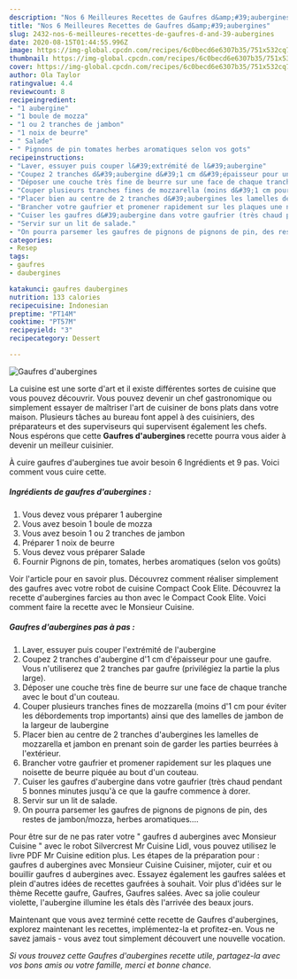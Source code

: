 ```yaml
---
description: "Nos 6 Meilleures Recettes de Gaufres d&amp;#39;aubergines"
title: "Nos 6 Meilleures Recettes de Gaufres d&amp;#39;aubergines"
slug: 2432-nos-6-meilleures-recettes-de-gaufres-d-and-39-aubergines
date: 2020-08-15T01:44:55.996Z
image: https://img-global.cpcdn.com/recipes/6c0becd6e6307b35/751x532cq70/gaufres-daubergines-photo-principale-de-la-recette.jpg
thumbnail: https://img-global.cpcdn.com/recipes/6c0becd6e6307b35/751x532cq70/gaufres-daubergines-photo-principale-de-la-recette.jpg
cover: https://img-global.cpcdn.com/recipes/6c0becd6e6307b35/751x532cq70/gaufres-daubergines-photo-principale-de-la-recette.jpg
author: Ola Taylor
ratingvalue: 4.4
reviewcount: 8
recipeingredient:
- "1 aubergine"
- "1 boule de mozza"
- "1 ou 2 tranches de jambon"
- "1 noix de beurre"
- " Salade"
- " Pignons de pin tomates herbes aromatiques selon vos gots"
recipeinstructions:
- "Laver, essuyer puis couper l&#39;extrémité de l&#39;aubergine"
- "Coupez 2 tranches d&#39;aubergine d&#39;1 cm d&#39;épaisseur pour une gaufre. Vous n&#39;utiliserez que 2 tranches par gaufre (privilégiez la partie la plus large)."
- "Déposer une couche très fine de beurre sur une face de chaque tranche avec le bout d&#39;un couteau."
- "Couper plusieurs tranches fines de mozzarella (moins d&#39;1 cm pour éviter les débordements trop importants) ainsi que des lamelles de jambon de la largeur de laubergine"
- "Placer bien au centre de 2 tranches d&#39;aubergines les lamelles de mozzarella et jambon en prenant soin de garder les parties beurrées à l&#39;extérieur."
- "Brancher votre gaufrier et promener rapidement sur les plaques une noisette de beurre piquée au bout d&#39;un couteau."
- "Cuiser les gaufres d&#39;aubergine dans votre gaufrier (très chaud pendant 5 bonnes minutes jusqu&#39;à ce que la gaufre commence à dorer."
- "Servir sur un lit de salade."
- "On pourra parsemer les gaufres de pignons de pignons de pin, des restes de jambon/mozza, herbes aromatiques...."
categories:
- Resep
tags:
- gaufres
- daubergines

katakunci: gaufres daubergines 
nutrition: 133 calories
recipecuisine: Indonesian
preptime: "PT14M"
cooktime: "PT57M"
recipeyield: "3"
recipecategory: Dessert

---
```



![Gaufres d&#39;aubergines](https://img-global.cpcdn.com/recipes/6c0becd6e6307b35/751x532cq70/gaufres-daubergines-photo-principale-de-la-recette.jpg)

La cuisine est une sorte d'art et il existe différentes sortes de cuisine que vous pouvez découvrir. Vous pouvez devenir un chef gastronomique ou simplement essayer de maîtriser l'art de cuisiner de bons plats dans votre maison. Plusieurs tâches au bureau font appel à des cuisiniers, des préparateurs et des superviseurs qui supervisent également les chefs. Nous espérons que cette <strong> Gaufres d&#39;aubergines </strong> recette pourra vous aider à devenir un meilleur cuisinier.

<!--inarticleads1-->

À cuire gaufres d&#39;aubergines tue avoir besoin 6 Ingrédients et 9 pas. Voici comment vous cuire cette.

##### Ingrédients de gaufres d&#39;aubergines :

1. Vous devez vous préparer 1 aubergine
1. Vous avez besoin 1 boule de mozza
1. Vous avez besoin 1 ou 2 tranches de jambon
1. Préparer 1 noix de beurre
1. Vous devez vous préparer  Salade
1. Fournir  Pignons de pin, tomates, herbes aromatiques (selon vos goûts)


Voir l&#39;article pour en savoir plus. Découvrez comment réaliser simplement des gaufres avec votre robot de cuisine Compact Cook Elite. Découvrez la recette d&#39;aubergines farcies au thon avec le Compact Cook Elite. Voici comment faire la recette avec le Monsieur Cuisine. 

<!--inarticleads2-->

##### Gaufres d&#39;aubergines pas à pas :

1. Laver, essuyer puis couper l&#39;extrémité de l&#39;aubergine
1. Coupez 2 tranches d&#39;aubergine d&#39;1 cm d&#39;épaisseur pour une gaufre. Vous n&#39;utiliserez que 2 tranches par gaufre (privilégiez la partie la plus large).
1. Déposer une couche très fine de beurre sur une face de chaque tranche avec le bout d&#39;un couteau.
1. Couper plusieurs tranches fines de mozzarella (moins d&#39;1 cm pour éviter les débordements trop importants) ainsi que des lamelles de jambon de la largeur de laubergine
1. Placer bien au centre de 2 tranches d&#39;aubergines les lamelles de mozzarella et jambon en prenant soin de garder les parties beurrées à l&#39;extérieur.
1. Brancher votre gaufrier et promener rapidement sur les plaques une noisette de beurre piquée au bout d&#39;un couteau.
1. Cuiser les gaufres d&#39;aubergine dans votre gaufrier (très chaud pendant 5 bonnes minutes jusqu&#39;à ce que la gaufre commence à dorer.
1. Servir sur un lit de salade.
1. On pourra parsemer les gaufres de pignons de pignons de pin, des restes de jambon/mozza, herbes aromatiques....


Pour être sur de ne pas rater votre &#34; gaufres d aubergines avec Monsieur Cuisine &#34; avec le robot Silvercrest Mr Cuisine Lidl, vous pouvez utilisez le livre PDF Mr Cuisine edition plus. Les étapes de la préparation pour : gaufres d aubergines avec Monsieur Cuisine Cuisiner, mijoter, cuir et ou bouillir gaufres d aubergines avec. Essayez également les gaufres salées et plein d&#39;autres idées de recettes gaufrées à souhait. Voir plus d&#39;idées sur le thème Recette gaufre, Gaufres, Gaufres salées. Avec sa jolie couleur violette, l&#39;aubergine illumine les étals dès l&#39;arrivée des beaux jours. 

<!--inarticleads1-->

<p>
Maintenant que vous avez terminé cette recette de Gaufres d&#39;aubergines, explorez maintenant les recettes, implémentez-la et profitez-en. Vous ne savez jamais - vous avez tout simplement découvert une nouvelle vocation.
</p>

<p>
<i>Si vous trouvez cette Gaufres d&#39;aubergines recette utile, partagez-la avec vos bons amis ou votre famille, merci et bonne chance.</i>
</p>
